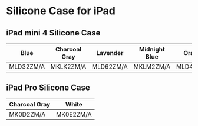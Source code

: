 # Silicone Case for iPad

## iPad mini 4 Silicone Case

| Blue | Charcoal Gray | Lavender | Midnight Blue | Orange | Pink | (PRODUCT)RED | Stone | Turquoise | White |
|-----|-----|-----|-----|-----|-----|-----|-----|-----|-----|
| MLD32ZM/A | MKLK2ZM/A | MLD62ZM/A | MKLM2ZM/A | MLD42ZM/A | MLD52ZM/A | MKLN2ZM/A | MKLP2ZM/A | MLD72ZM/A | MKLL2ZM/A |

## iPad Pro Silicone Case

| Charcoal Gray | White |
|-----|-----|
| MK0D2ZM/A | MK0E2ZM/A |

